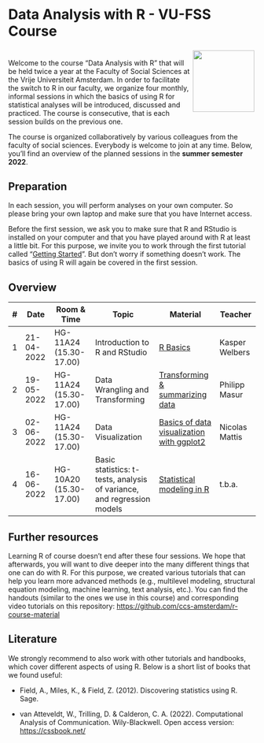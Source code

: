 Data Analysis with R - VU-FSS Course
================

<div style="padding: 0.2em;">

<img src="https://upload.wikimedia.org/wikipedia/commons/thumb/1/1b/R_logo.svg/1200px-R_logo.svg.png" width = 125 align="right" />

</div>

Welcome to the course “Data Analysis with R” that will be held twice a
year at the Faculty of Social Sciences at the Vrije Universiteit
Amsterdam. In order to facilitate the switch to R in our faculty, we
organize four monthly, informal sessions in which the basics of using R
for statistical analyses will be introduced, discussed and practiced.
The course is consecutive, that is each session builds on the previous
one.

The course is organized collaboratively by various colleagues from the
faculty of social sciences. Everybody is welcome to join at any time.
Below, you’ll find an overview of the planned sessions in the **summer
semester 2022**.

## Preparation

In each session, you will perform analyses on your own computer. So
please bring your own laptop and make sure that you have Internet
access.

Before the first session, we ask you to make sure that R and RStudio is
installed on your computer and that you have played around with R at
least a little bit. For this purpose, we invite you to work through the
first tutorial called “[Getting
Started](https://github.com/ccs-amsterdam/r-course-material/blob/master/tutorials/R_basics_1_getting_started_short.md)”.
But don’t worry if something doesn’t work. The basics of using R will
again be covered in the first session.

## Overview

| \#  | Date       | Room & Time            | Topic                                                                  | Material                                                                                                                                          | Teacher        |
|-----|------------|------------------------|------------------------------------------------------------------------|---------------------------------------------------------------------------------------------------------------------------------------------------|----------------|
| 1   | 21-04-2022 | HG-11A24 (15.30-17.00) | Introduction to R and RStudio                                          | [R Basics](https://github.com/masurp/VU_CADC/blob/main/tutorials/R_basics_introduction.md)                                                        | Kasper Welbers |
| 2   | 19-05-2022 | HG-11A24 (15.30-17.00) | Data Wrangling and Transforming                                        | [Transforming & summarizing data](https://github.com/masurp/VU_CADC/blob/main/tutorials/R_tidy_transforming-and-summarizing.md)                   | Philipp Masur  |
| 3   | 02-06-2022 | HG-11A24 (15.30-17.00) | Data Visualization                                                     | [Basics of data visualization with ggplot2](https://github.com/ccs-amsterdam/r-course-material/blob/master/tutorials/r-tidy-3_7-visualization.md) | Nicolas Mattis |
| 4   | 16-06-2022 | HG-10A20 (15.30-17.00) | Basic statistics: t-tests, analysis of variance, and regression models | [Statistical modeling in R](https://github.com/ccs-amsterdam/r-course-material/blob/master/tutorials/simple_modeling.md)                          | t.b.a.         |

## Further resources

Learning R of course doesn’t end after these four sessions. We hope that
afterwards, you will want to dive deeper into the many different things
that one can do with R. For this purpose, we created various tutorials
that can help you learn more advanced methods (e.g., multilevel
modeling, structural equation modeling, machine learning, text analysis,
etc.). You can find the handouts (similar to the ones we use in this
course) and corresponding video tutorials on this repository:
<https://github.com/ccs-amsterdam/r-course-material>

## Literature

We strongly recommend to also work with other tutorials and handbooks,
which cover different aspects of using R. Below is a short list of books
that we found useful:

-   Field, A., Miles, K., & Field, Z. (2012). Discovering statistics
    using R. Sage.

-   van Atteveldt, W., Trilling, D. & Calderon, C. A. (2022).
    Computational Analysis of Communication. Wily-Blackwell. Open access
    version: <https://cssbook.net/>
